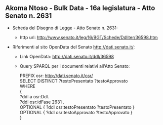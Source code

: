 ## Akoma Ntoso - Bulk Data - 16a legislatura - Atto Senato n. 2631 ##

* Scheda del Disegno di Legge - Atto Senato n. 2631:
	* http url: http://www.senato.it/leg/16/BGT/Schede/Ddliter/36598.htm

* Riferimenti al sito OpenData del Senato http://dati.senato.it/:
	* Link OpenData: http://dati.senato.it/ddl/36598
	* Query SPARQL per i documenti relativi all'Atto Senato:

        PREFIX osr: <http://dati.senato.it/osr/>  
		SELECT DISTINCT ?testoPresentato ?testoApprovato  
		WHERE  
		{  
		    ?ddl a osr:Ddl.  
		    ?ddl osr:idFase 2631 .  
		    OPTIONAL { ?ddl osr:testoPresentato ?testoPresentato }  
		    OPTIONAL { ?ddl osr:testoApprovato ?testoApprovato }  
		}
		